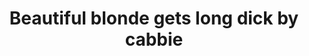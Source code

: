 ---
layout: post
title: Beautiful blonde gets long dick by cabbie
duration: '09:54'
view: 265
rate: 2
video: 'http://fantasti.cc/embed/643517/'
category:
 - blonde
 - blowjob
 - busty
 - cab
 - gorgeous
 - outdoor
 - stunning
tags: 
 - big-tits
 - sucked
 - fucked
priority: 0.9
changefreq: daily
---